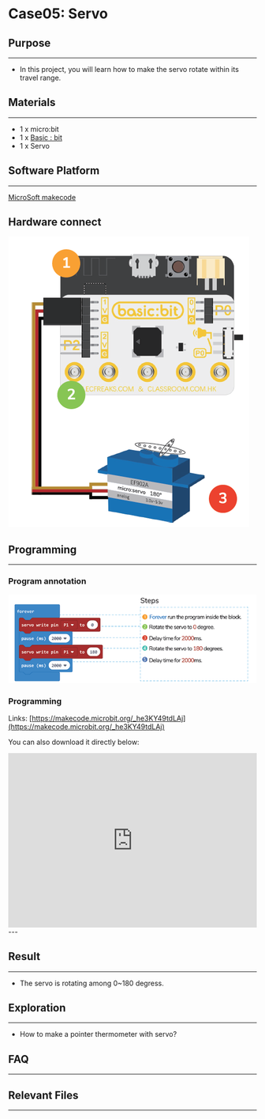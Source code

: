 # Case05: Servo

## Purpose
---
- In this project, you will learn how to make the servo rotate within its travel range.

## Materials 
---
* 1 x micro:bit
* 1 x [Basic : bit](https://www.elecfreaks.com/store)
* 1 x Servo

## Software Platform 
---
[MicroSoft makecode](https://makecode.microbit.org/#)

## Hardware connect

![](./images/case_05_01.png)

## Programming
---
### Program annotation

![](./images/case_05_02.png)

### Programming 

Links: [https://makecode.microbit.org/_he3KY49tdLAj](https://makecode.microbit.org/_he3KY49tdLAj)

You can also download it directly below:

<div style="position:relative;height:0;padding-bottom:70%;overflow:hidden;">
<iframe style="position:absolute;top:0;left:0;width:100%;height:100%;" src="https://makecode.microbit.org/#pub:https://makecode.microbit.org/_he3KY49tdLAj" frameborder="0" sandbox="allow-popups allow-forms allow-scripts allow-same-origin">
</iframe>
</div>  
---

## Result
---
* The servo is rotating among 0~180 degress.

## Exploration
---
* How to make a pointer thermometer with servo?

## FAQ
---
## Relevant Files
---
